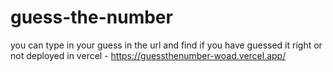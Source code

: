 # guess-the-number
you can type in your guess in the url and find if you have guessed it right or not
deployed in vercel - https://guessthenumber-woad.vercel.app/
